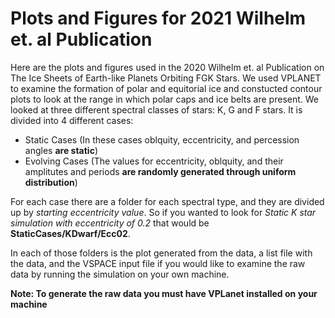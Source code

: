 # Plots and Figures for 2021 Wilhelm et. al Publication

Here are the plots and figures used in the 2020 Wilhelm et. al Publication on The Ice Sheets of Earth-like Planets Orbiting FGK Stars. We used VPLANET to examine the formation of polar and equitorial ice and constucted contour plots to look at the range in which polar caps and ice belts are present. We looked at three different spectral classes of stars: K, G and F stars.
It is divided into 4 different cases:
 - Static Cases (In these cases oblquity, eccentricity, and percession angles **are static**)
 - Evolving Cases (The values for eccentricity, oblquity, and their amplitutes and periods **are randomly generated through uniform distribution**)

 For each case there are a folder for each spectral type, and they are divided up by *starting eccentricity value*. So if you wanted to look for *Static K star simulation with eccentricity of 0.2* that would be **StaticCases/KDwarf/Ecc02**.

 In each of those folders is the plot generated from the data, a list file with the data, and the VSPACE input file if you would like to examine the raw data by running the simulation on your own machine.

 **Note: To generate the raw data you must have VPLanet installed on your machine**
